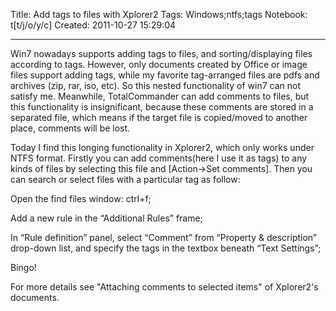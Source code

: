 Title: Add tags to files with Xplorer2
Tags: Windows;ntfs;tags
Notebook: t[t/j/o/y/c]
Created: 2011-10-27 15:29:04

------

Win7 nowadays supports adding tags to files, and sorting/displaying files according to tags. However, only documents created by Office or image files support adding tags, while my favorite tag-arranged files are pdfs and archives (zip, rar, iso, etc). So this nested functionality of win7 can not satisfy me. Meanwhile, TotalCommander can add comments to files, but this functionality is insignificant, because these comments are stored in a separated file, which means if the target file is copied/moved to another place, comments will be lost. 
 
 Today I find this longing functionality in Xplorer2, which only works under NTFS format. Firstly you can add comments(here I use it as tags) to any kinds of files by selecting this file and [Action->Set comments]. Then you can search or select files with a particular tag as follow: 
 
 Open the find files window: ctrl+f; 
 
 Add a new rule in the “Additional Rules” frame; 
 
 In “Rule definition” panel, select “Comment” from “Property & description” drop-down list, and specify the tags in the textbox beneath “Text Settings”; 
 
 Bingo! 
 
 For more details see "Attaching comments to selected items" of Xplorer2's documents.